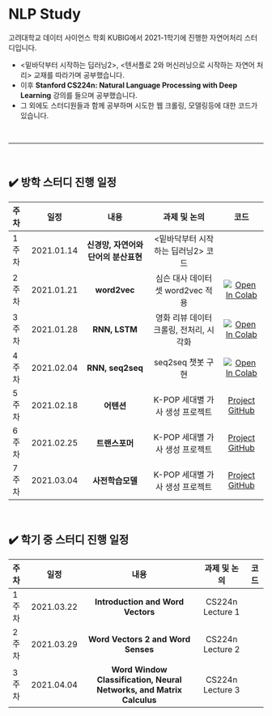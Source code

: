 # NLP Study
고려대학교 데이터 사이언스 학회 KUBIG에서 2021-1학기에 진행한 자연어처리 스터디입니다.  
* <밑바닥부터 시작하는 딥러닝2>, <텐서플로 2와 머신러닝으로 시작하는 자연어 처리> 교재를 따라가며 공부했습니다.  
* 이후 **Stanford CS224n: Natural Language Processing with Deep Learning** 강의를 들으며 공부했습니다.
* 그 외에도 스터디원들과 함께 공부하며 시도한 웹 크롤링, 모델링등에 대한 코드가 있습니다.
<br>

--- 

<br>

## ✔️ 방학 스터디 진행 일정

|   주차   |   일정   |   내용   |   과제 및 논의   |   코드   |
|:----------------------------|:----------------------------:|:--------------------:|:-------------------:|:-----------------:|
|  1주차  | 2021.01.14 | **신경망, 자연어와 단어의 분산표현** | <밑바닥부터 시작하는 딥러닝2> 코드 | |
|  2주차  | 2021.01.21 | **word2vec** | 심슨 대사 데이터셋 word2vec 적용 | [![Open In Colab](https://colab.research.google.com/assets/colab-badge.svg)]( https://colab.research.google.com/drive/1rhdqnXG7HuSmrAdEPg34Krl6c2qlMVCp?usp=sharing) |
|  3주차  | 2021.01.28 | **RNN, LSTM** | 영화 리뷰 데이터 크롤링, 전처리, 시각화 | [![Open In Colab](https://colab.research.google.com/assets/colab-badge.svg)](https://colab.research.google.com/drive/1HxtTw8GtDcBe4PhZKxc7lcCn9-ceiAmP?usp=sharing) | 
|  4주차  | 2021.02.04 | **RNN, seq2seq** | seq2seq 챗봇 구현 | [![Open In Colab](https://colab.research.google.com/assets/colab-badge.svg)](https://colab.research.google.com/drive/1DVZ4U1mOYfRI3I66Vylh5-0p-A_zJj3y?usp=sharing) |
|  5주차  | 2021.02.18 | **어텐션** | K-POP 세대별 가사 생성 프로젝트  | [Project GitHub](https://github.com/Lyrics-Generation-Project/Song-Lyrics-Generator) | 
|  6주차  | 2021.02.25 | **트랜스포머** | K-POP 세대별 가사 생성 프로젝트 | [Project GitHub](https://github.com/Lyrics-Generation-Project/Song-Lyrics-Generator) | 
|  7주차  | 2021.03.04 | **사전학습모델** | K-POP 세대별 가사 생성 프로젝트 | [Project GitHub](https://github.com/Lyrics-Generation-Project/Song-Lyrics-Generator)|

<br>

## ✔️ 학기 중 스터디 진행 일정

|   주차   |   일정   |   내용   |   과제 및 논의   |   코드   |
|:----------------------------|:----------------------------:|:--------------------:|:-------------------:|:-----------------:|
|  1주차  | 2021.03.22 | **Introduction and Word Vectors** | CS224n Lecture 1 | | 
|  2주차  | 2021.03.29 | **Word Vectors 2 and Word Senses** | CS224n Lecture 2 | |
|  3주차  | 2021.04.04 | **Word Window Classification, Neural Networks, and Matrix Calculus** | CS224n Lecture 3 | |
